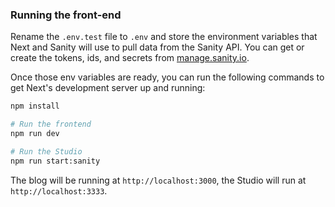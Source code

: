 ### Running the front-end

Rename the `.env.test` file to `.env` and store the environment variables that Next and Sanity will use to pull data from the Sanity API. You can get or create the tokens, ids, and secrets from [manage.sanity.io](https://manage.sanity.io).

Once those env variables are ready, you can run the following commands to get Next's development server up and running:

```bash
npm install

# Run the frontend
npm run dev

# Run the Studio
npm run start:sanity
```

The blog will be running at `http://localhost:3000`, the Studio will run at `http://localhost:3333`.

